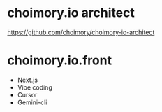 # choimory.io architect

https://github.com/choimory/choimory-io-architect

# choimory.io.front

- Next.js
- Vibe coding
- Cursor
- Gemini-cli